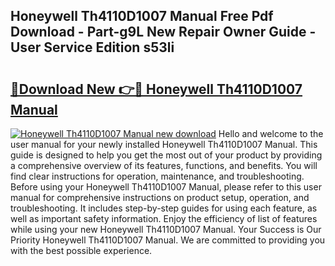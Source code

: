 ## Honeywell Th4110D1007 Manual Free Pdf Download - Part-g9L New Repair Owner Guide - User Service Edition s53li

# <h2><a href="http://bc45389.oget.top/?id=Honeywell+Th4110D1007+Manual">🔗Download New 👉🔴 Honeywell Th4110D1007 Manual</a></h2>

[![Honeywell Th4110D1007 Manual new download](https://i.imgur.com/5g1atiW.png)](http://bc45389.oget.top/?id=Honeywell+Th4110D1007+Manual)
Hello and welcome to the user manual for your newly installed Honeywell Th4110D1007 Manual. This guide is designed to help you get the most out of your product by providing a comprehensive overview of its features, functions, and benefits. You will find clear instructions for operation, maintenance, and troubleshooting. Before using your Honeywell Th4110D1007 Manual, please refer to this user manual for comprehensive instructions on product setup, operation, and troubleshooting. It includes step-by-step guides for using each feature, as well as important safety information. Enjoy the efficiency of list of features while using your new Honeywell Th4110D1007 Manual. Your Success is Our Priority Honeywell Th4110D1007 Manual. We are committed to providing you with the best possible experience.
